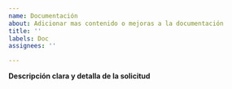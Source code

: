 ```yaml
---
name: Documentación
about: Adicionar mas contenido o mejoras a la documentación
title: ''
labels: Doc
assignees: ''

---
```


**Descripción clara y detalla de la solicitud**
